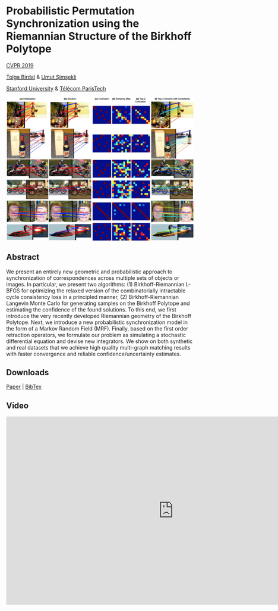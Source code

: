 
# Probabilistic Permutation Synchronization using the Riemannian Structure of the Birkhoff Polytope

[CVPR 2019](http://cvpr2019.thecvf.com/)

[Tolga Birdal](http://tbirdal.me/) & [Umut Şimşekli](https://perso.telecom-paristech.fr/simsekli/)

[Stanford University](http://www.stanford.edu) & [Télécom ParisTech](http://www.telecom-paristech.fr/)

![BirkhoffRLMC](doc/BirkhoffRLMC.jpg) 

## Abstract
We present an entirely new geometric and probabilistic approach to synchronization of correspondences across multiple sets of objects or images. In particular, we present two algorithms: (1) Birkhoff-Riemannian L-BFGS for optimizing the relaxed version of the combinatorially intractable cycle consistency loss in a principled manner, (2) Birkhoff-Riemannian Langevin Monte Carlo for generating samples on the Birkhoff Polytope and estimating the confidence of the found solutions. To this end, we first introduce the very recently developed Riemannian geometry of the Birkhoff Polytope. Next, we introduce a new probabilistic synchronization model in the form of a Markov Random Field (MRF). Finally, based on the first order retraction operators, we formulate our problem as simulating a stochastic differential equation and devise new integrators. We show on both synthetic and real datasets that we achieve high quality multi-graph matching results with faster convergence and reliable confidence/uncertainty estimates.

## Downloads
[Paper](https://arxiv.org/abs/1904.05814) | [BibTex](doc/BirdalSimsekli2019.bib)


## Video
<iframe width="900" height="506.25" src="https://www.youtube.com/embed/q03CXgyOHIE" frameborder="0" allow="autoplay; encrypted-media" allowfullscreen></iframe>
